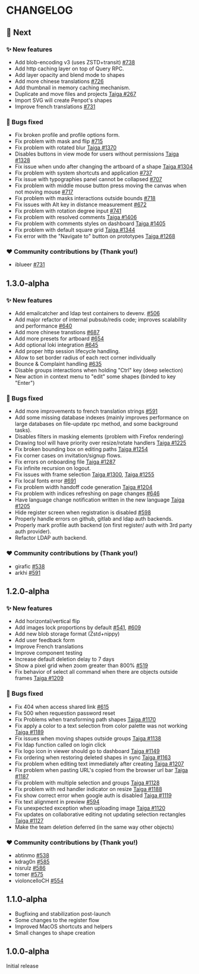 # CHANGELOG #

## :rocket: Next

### :sparkles: New features

- Add blob-encoding v3 (uses ZSTD+transit) [#738](https://github.com/penpot/penpot/pull/738)
- Add http caching layer on top of Query RPC.
- Add layer opacity and blend mode to shapes
- Add more chinese translations [#726](https://github.com/penpot/penpot/pull/726)
- Add thumbnail in memory caching mechanism.
- Duplicate and move files and projects [Taiga #267](https://tree.taiga.io/project/penpot/us/267)
- Import SVG will create Penpot's shapes
- Improve french translations [#731](https://github.com/penpot/penpot/pull/731)

### :bug: Bugs fixed

- Fix broken profile and profile options form.
- Fix problem with mask and flip [#715](https://github.com/penpot/penpot/issues/715)
- Fix problem with rotated blur [Taiga #1370](https://tree.taiga.io/project/penpot/issue/1370)
- Disables buttons in view mode for users without permissions [Taiga #1328](https://tree.taiga.io/project/penpot/issue/1328)
- Fix issue when undo after changing the artboard of a shape [Taiga #1304](https://tree.taiga.io/project/penpot/issue/1304)
- Fix problem with system shortcuts and application [#737](https://github.com/penpot/penpot/issues/737)
- Fix issue with typographies panel cannot be collapsed [#707](https://github.com/penpot/penpot/issues/707)
- Fix problem with middle mouse button press moving the canvas when not moving mouse [#717](https://github.com/penpot/penpot/issues/717)
- Fix problem with masks interactions outside bounds [#718](https://github.com/penpot/penpot/issues/718)
- Fix issues with Alt key in distance measurement [#672](https://github.com/penpot/penpot/issues/672)
- Fix problem with rotation degree input [#741](https://github.com/penpot/penpot/issues/741)
- Fix problem with resolved comments [Taiga #1406](https://tree.taiga.io/project/penpot/issue/1406)
- Fix problem with comments styles on dashboard [Taiga #1405](https://tree.taiga.io/project/penpot/issue/1405)
- Fix problem with default square grid [Taiga #1344](https://tree.taiga.io/project/penpot/issue/1344)
- Fix error with the "Navigate to" button on prototypes [Taiga #1268](https://tree.taiga.io/project/penpot/issue/1268)

### :heart: Community contributions by (Thank you!)

-  iblueer [#731](https://github.com/penpot/penpot/pull/731)

## 1.3.0-alpha

### :sparkles: New features

- Add emailcatcher and ldap test containers to devenv. [#506](https://github.com/penpot/penpot/pull/506)
- Add major refactor of internal pubsub/redis code; improves scalability and performance [#640](https://github.com/penpot/penpot/pull/640)
- Add more chinese transtions [#687](https://github.com/penpot/penpot/pull/687)
- Add more presets for artboard [#654](https://github.com/penpot/penpot/pull/654)
- Add optional loki integration [#645](https://github.com/penpot/penpot/pull/645)
- Add proper http session lifecycle handling.
- Allow to set border radius of each rect corner individually
- Bounce & Complaint handling [#635](https://github.com/penpot/penpot/pull/635)
- Disable groups interactions when holding "Ctrl" key (deep selection)
- New action in context menu to "edit" some shapes (binded to key "Enter")


### :bug: Bugs fixed

- Add more improvements to french translation strings [#591](https://github.com/penpot/penpot/pull/591)
- Add some missing database indexes (mainly improves performance on large databases on file-update rpc method, and some background tasks).
- Disables filters in masking elements (problem with Firefox rendering)
- Drawing tool will have priority over resize/rotate handlers [Taiga #1225](https://tree.taiga.io/project/penpot/issue/1225)
- Fix broken bounding box on editing paths [Taiga #1254](https://tree.taiga.io/project/penpot/issue/1254)
- Fix corner cases on invitation/signup flows.
- Fix errors on onboarding file [Taiga #1287](https://tree.taiga.io/project/penpot/issue/1287)
- Fix infinite recursion on logout.
- Fix issues with frame selection [Taiga #1300](https://tree.taiga.io/project/penpot/issue/1300), [Taiga #1255](https://tree.taiga.io/project/penpot/issue/1255)
- Fix local fonts error [#691](https://github.com/penpot/penpot/issues/691)
- Fix problem width handoff code generation [Taiga #1204](https://tree.taiga.io/project/penpot/issue/1204)
- Fix problem with indices refreshing on page changes [#646](https://github.com/penpot/penpot/issues/646)
- Have language change notification written in the new language [Taiga #1205](https://tree.taiga.io/project/penpot/issue/1205)
- Hide register screen when registration is disabled [#598](https://github.com/penpot/penpot/issues/598)
- Properly handle errors on github, gitlab and ldap auth backends.
- Properly mark profile auth backend (on first register/ auth with 3rd party auth provider).
- Refactor LDAP auth backend.


### :heart: Community contributions by (Thank you!)

- girafic [#538](https://github.com/penpot/penpot/pull/654)
- arkhi [#591](https://github.com/penpot/penpot/pull/591)


## 1.2.0-alpha

### :sparkles: New features

- Add horizontal/vertical flip
- Add images lock proportions by default [#541](https://github.com/penpot/penpot/discussions/541), [#609](https://github.com/penpot/penpot/issues/609)
- Add new blob storage format (Zstd+nippy)
- Add user feedback form
- Improve French translations
- Improve component testing
- Increase default deletion delay to 7 days
- Show a pixel grid when zoom greater than 800% [#519](https://github.com/penpot/penpot/discussions/519)
- Fix behavior of select all command when there are objects outside frames [Taiga #1209](https://tree.taiga.io/project/penpot/issue/1209)


### :bug: Bugs fixed

- Fix 404 when access shared link [#615](https://github.com/penpot/penpot/issues/615)
- Fix 500 when requestion password reset
- Fix Problems when transforming path shapes [Taiga #1170](https://tree.taiga.io/project/penpot/issue/1170)
- Fix apply a color to a text selection from color palette was not working [Taiga #1189](https://tree.taiga.io/project/penpot/issue/1189)
- Fix issues when moving shapes outside groups [Taiga #1138](https://tree.taiga.io/project/penpot/issue/1138)
- Fix ldap function called on login click
- Fix logo icon in viewer should go to dashboard [Taiga #1149](https://tree.taiga.io/project/penpot/issue/1149)
- Fix ordering when restoring deleted shapes in sync [Taiga #1163](https://tree.taiga.io/project/penpot/issue/1163)
- Fix problem when editing text immediately after creating [Taiga #1207](https://tree.taiga.io/project/penpot/issue/1207)
- Fix problem when pasting URL's copied from the browser url bar [Taiga #1187](https://tree.taiga.io/project/penpot/issue/1187)
- Fix problem with multiple selection and groups [Taiga #1128](https://tree.taiga.io/project/penpot/issue/1128)
- Fix problem with red handler indicator on resize [Taiga #1188](https://tree.taiga.io/project/penpot/issue/1188)
- Fix show correct error when google auth is disabled [Taiga #1119](https://tree.taiga.io/project/penpot/issue/1119)
- Fix text alignment in preview [#594](https://github.com/penpot/penpot/issues/594)
- Fix unexpected exception when uploading image [Taiga #1120](https://tree.taiga.io/project/penpot/issue/1120)
- Fix updates on collaborative editing not updating selection rectangles [Taiga #1127](https://tree.taiga.io/project/penpot/issue/1127)
- Make the team deletion deferred (in the same way other objects)

### :heart: Community contributions by (Thank you!)

- abtinmo [#538](https://github.com/penpot/penpot/pull/538)
- kdrag0n [#585](https://github.com/penpot/penpot/pull/585)
- nisrulz [#586](https://github.com/penpot/penpot/pull/586)
- tomer [#575](https://github.com/penpot/penpot/pull/575)
- violoncelloCH [#554](https://github.com/penpot/penpot/pull/554)

## 1.1.0-alpha

- Bugfixing and stabilization post-launch
- Some changes to the register flow
- Improved MacOS shortcuts and helpers
- Small changes to shape creation


## 1.0.0-alpha

Initial release
